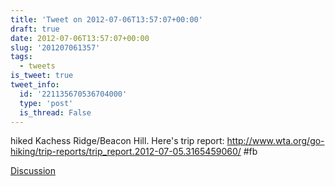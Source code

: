 ```yaml
---
title: 'Tweet on 2012-07-06T13:57:07+00:00'
draft: true
date: 2012-07-06T13:57:07+00:00
slug: '201207061357'
tags:
  - tweets
is_tweet: true
tweet_info:
  id: '221135670536704000'
  type: 'post'
  is_thread: False
---
```




hiked Kachess Ridge/Beacon Hill. Here's trip report: <http://www.wta.org/go-hiking/trip-reports/trip_report.2012-07-05.3165459060/> #fb

[Discussion](https://x.com/sytelus/status/221135670536704000)
